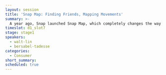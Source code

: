 ```yaml
---
layout: session
title: 'Snap Map: Finding Friends, Mapping Movements'
summary: >-
  A year ago, Snap launched Snap Map, which completely changes the way we explore the world, discover content, and connect with friends. Since launch, Snap has seen a 40% growth in snaps submitted to its Stories feature. In this session, Walt Lin, Director of Maps and Local at Snap, will discuss the origins of the Snap Map and how the company continues to innovate in the location space.
timeslot: d1_slot7
stage: stage1
speakers:
  - walt-lin
  - bersabel-tadesse
categories:
  - Consumer
short_summary:
scheduled: true
---
```


